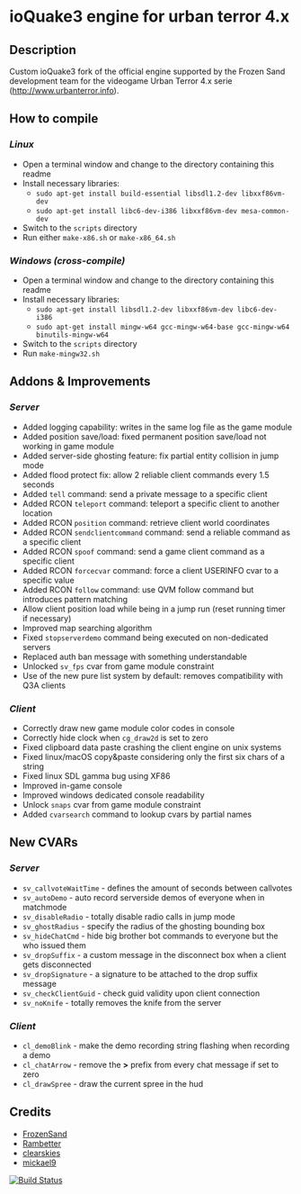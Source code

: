 ioQuake3 engine for urban terror 4.x
====================================

## Description

Custom ioQuake3 fork of the official engine supported by the Frozen Sand development team for the 
videogame Urban Terror 4.x serie (http://www.urbanterror.info).

## How to compile

### *Linux*

* Open a terminal window and change to the directory containing this readme
* Install necessary libraries: 
    - `sudo apt-get install build-essential libsdl1.2-dev libxxf86vm-dev`
    - `sudo apt-get install libc6-dev-i386 libxxf86vm-dev mesa-common-dev`
* Switch to the `scripts` directory
* Run either `make-x86.sh` or `make-x86_64.sh`

### *Windows (cross-compile)*

* Open a terminal window and change to the directory containing this readme
* Install necessary libraries:
    - `sudo apt-get install libsdl1.2-dev libxxf86vm-dev libc6-dev-i386`
    - `sudo apt-get install mingw-w64 gcc-mingw-w64-base gcc-mingw-w64 binutils-mingw-w64`
* Switch to the `scripts` directory
* Run `make-mingw32.sh`

## Addons & Improvements

### *Server*
    
* Added logging capability: writes in the same log file as the game module
* Added position save/load: fixed permanent position save/load not working in game module
* Added server-side ghosting feature: fix partial entity collision in jump mode
* Added flood protect fix: allow 2 reliable client commands every 1.5 seconds
* Added `tell` command: send a private message to a specific client
* Added RCON `teleport` command: teleport a specific client to another location
* Added RCON `position` command: retrieve client world coordinates
* Added RCON `sendclientcommand` command: send a reliable command as a specific client
* Added RCON `spoof` command: send a game client command as a specific client
* Added RCON `forcecvar` command: force a client USERINFO cvar to a specific value
* Added RCON `follow` command: use QVM follow command but introduces pattern matching
* Allow client position load while being in a jump run (reset running timer if necessary)
* Improved map searching algorithm
* Fixed `stopserverdemo` command being executed on non-dedicated servers
* Replaced auth ban message with something understandable
* Unlocked `sv_fps` cvar from game module constraint
* Use of the new pure list system by default: removes compatibility with Q3A clients

### *Client*

* Correctly draw new game module color codes in console
* Correctly hide clock when `cg_draw2d` is set to zero
* Fixed clipboard data paste crashing the client engine on unix systems
* Fixed linux/macOS copy&paste considering only the first six chars of a string
* Fixed linux SDL gamma bug using XF86
* Improved in-game console
* Improved windows dedicated console readability
* Unlock `snaps` cvar from game module constraint
* Added `cvarsearch` command to lookup cvars by partial names

## New CVARs

### *Server*

* `sv_callvoteWaitTime` - defines the amount of seconds between callvotes
* `sv_autoDemo` - auto record serverside demos of everyone when in matchmode
* `sv_disableRadio` - totally disable radio calls in jump mode
* `sv_ghostRadius` - specify the radius of the ghosting bounding box
* `sv_hideChatCmd` - hide big brother bot commands to everyone but the who issued them
* `sv_dropSuffix` -  a custom message in the disconnect box when a client gets disconnected
* `sv_dropSignature` - a signature to be attached to the drop suffix message
* `sv_checkClientGuid` - check guid validity upon client connection
* `sv_noKnife` - totally removes the knife from the server

### *Client*

* `cl_demoBlink` - make the demo recording string flashing when recording a demo
* `cl_chatArrow` - remove the **>** prefix from every chat message if set to zero
* `cl_drawSpree` - draw the current spree in the hud

## Credits

* [FrozenSand](https://github.com/Barbatos/ioq3-for-UrbanTerror-4)
* [Rambetter](https://github.com/Rambetter)
* [clearskies](https://github.com/anthonynguyen)
* [mickael9](https://bitbucket.org/mickael9)

[![Build Status](https://travis-ci.org/danielepantaleone/ioq3-UrT.svg?branch=master)](https://travis-ci.org/danielepantaleone/ioq3-UrT)